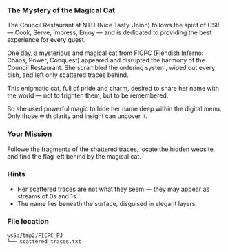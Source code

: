 ### The Mystery of the Magical Cat

The Council Restaurant at NTU (Nice Tasty Union) follows the spirit of CSIE — Cook, Serve, Impress, Enjoy — and is dedicated to providing the best experience for every guest.

One day, a mysterious and magical cat from FICPC (Fiendish Inferno: Chaos, Power, Conquest) appeared and disrupted the harmony of the Council Restaurant.
She scrambled the ordering system, wiped out every dish, and left only scattered traces behind.

This enigmatic cat, full of pride and charm, desired to share her name with the world — not to frighten them, but to be remembered.

So she used powerful magic to hide her name deep within the digital menu. Only those with clarity and insight can uncover it.

### Your Mission

Followe the fragments of the shattered traces, locate the hidden website, and find the flag left behind by the magical cat.

### Hints

- Her scattered traces are not what they seem — they may appear as streams of 0s and 1s...
- The name lies beneath the surface, disguised in elegant layers.

### File location

```
ws5:/tmp2/FICPC_PJ
└── scattered_traces.txt
```
